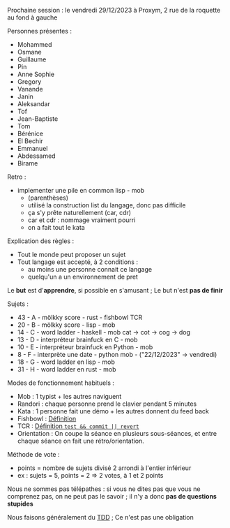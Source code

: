 Prochaine session : le vendredi 29/12/2023 à Proxym, 2 rue de la roquette au fond à gauche

Personnes présentes :
- Mohammed
- Osmane
- Guillaume
- Pin
- Anne Sophie
- Gregory
- Vanande
- Janin
- Aleksandar
- Tof
- Jean-Baptiste
- Tom
- Bérénice
- El Bechir
- Emmanuel
- Abdessamed
- Birame


Retro :
- implementer une pile en common lisp - mob
  - (parenthèses)
  - utilisé la construction list du langage, donc pas difficile
  - ça s'y prête naturellement (car, cdr)
  - car et cdr : nommage vraiment pourri
  - on a fait tout le kata

Explication des règles :
- Tout le monde peut proposer un sujet
- Tout langage est accepté, à 2 conditions :
  - au moins une personne connait ce langage
  - quelqu'un a un environnement de pret

Le **but** est d'**apprendre**, si possible en s'amusant ;
Le but n'est **pas de finir**

Sujets :
- 43 - A - mölkky score - rust - fishbowl TCR
- 20 - B - mölkky score - lisp - mob
- 14 - C - word ladder - haskell - mob  cat -> cot -> cog -> dog
- 13 - D - interpréteur brainfuck en C - mob
- 10 - E - interpréteur brainfuck en Python - mob
- 8 - F - interprète une date  - python mob - ("22/12/2023" -> vendredi)
- 18 - G - word ladder en lisp - mob
- 31 - H - word ladder en rust - mob

Modes de fonctionnement habituels :
- Mob : 1 typist + les autres naviguent
- Randori : chaque personne prend le clavier pendant 5 minutes
- Kata : 1 personne fait une démo + les autres donnent du feed back
- Fishbowl : [Définition](https://en.wikipedia.org/wiki/Fishbowl_(conversation))
- TCR : [Définition `test && commit || revert`](https://medium.com/@kentbeck_7670/test-commit-revert-870bbd756864)
- Orientation : On coupe la séance en plusieurs sous-séances,
  et entre chaque séance on fait une rétro/orientation.

Méthode de vote :
- points = nombre de sujets divisé 2 arrondi à l'entier inférieur
- ex : sujets = 5, points = 2 => 2 votes, à 1 et 2 points

Nous ne sommes pas télépathes :
si vous ne dites pas que vous ne comprenez pas, on ne peut pas le savoir ;
il n'y a donc **pas de questions stupides**

Nous faisons généralement du [TDD](https://fr.wikipedia.org/wiki/Test_driven_development) ;
Ce n'est pas une obligation
